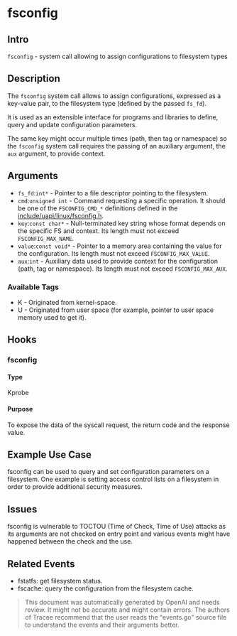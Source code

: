 
# fsconfig

## Intro
`fsconfig` - system call allowing to assign configurations to filesystem types

## Description
The `fsconfig` system call allows to assign configurations, expressed as a key-value pair, to the filesystem type (defined by the passed `fs_fd`). 

It is used as an extensible interface for programs and libraries to define, query and update configuration parameters. 

The same key might occur multiple times (path, then tag or namespace) so the `fsconfig` system call requires the passing of an auxiliary argument, the `aux` argument, to provide context.

## Arguments
* `fs_fd`:`int*` - Pointer to a file descriptor pointing to the filesystem.
* `cmd`:`unsigned int` - Command requesting a specific operation. It should be one of the `FSCONFIG_CMD_*` definitions defined in the [include/uapi/linux/fsconfig.h](include/uapi/linux/fsconfig.h).  
* `key`:`const char*` - Null-terminated key string whose format depends on the specific FS and context. Its length must not exceed `FSCONFIG_MAX_NAME`.
* `value`:`const void*` - Pointer to a memory area containing the value for the configuration. Its length must not exceed `FSCONFIG_MAX_VALUE`.
* `aux`:`int` - Auxiliary data used to provide context for the configuration (path, tag or namespace). Its length must not exceed `FSCONFIG_MAX_AUX`.

### Available Tags
* K - Originated from kernel-space.
* U - Originated from user space (for example, pointer to user space memory used to get it).

## Hooks
### fsconfig
#### Type
Kprobe
#### Purpose
To expose the data of the syscall request, the return code and the response value.

## Example Use Case
 fsconfig can be used to query and set configuration parameters on a filesystem. One example is setting access control lists on a filesystem in order to provide additional security measures.

## Issues
fsconfig is vulnerable to TOCTOU (Time of Check, Time of Use) attacks as its arguments are not checked on entry point and various events might have happened between the check and the use.

## Related Events
* fstatfs: get filesystem status.
* fscache: query the configuration from the filesystem cache.

> This document was automatically generated by OpenAI and needs review. It might
> not be accurate and might contain errors. The authors of Tracee recommend that
> the user reads the "events.go" source file to understand the events and their
> arguments better.
